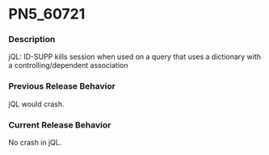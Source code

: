 # PN5_60721

<PageHeader />

### Description

jQL: ID-SUPP kills session when used on a query that uses a dictionary with a controlling/dependent association



### Previous Release Behavior

jQL would crash.



### Current Release Behavior

No crash in jQL.

  
<PageFooter />
